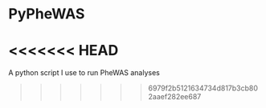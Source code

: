# PyPheWAS
<<<<<<< HEAD
=======
A python script I use to run PheWAS analyses
>>>>>>> 6979f2b5121634734d817b3cb802aaef282ee687
